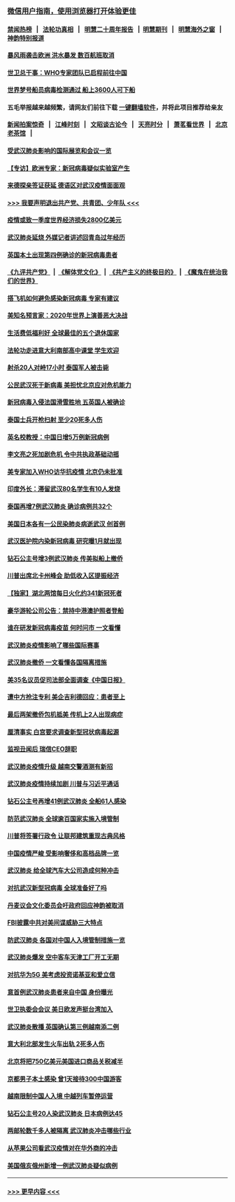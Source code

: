 ### [微信用户指南，使用浏览器打开体验更佳](https://github.com/gfw-breaker/banned-news1/blob/master/indexes/wechat-guide.md?t=0)
#### [禁闻热榜](热点新闻.md?t=0)  &nbsp;&nbsp;|&nbsp;&nbsp; [法轮功真相](https://github.com/gfw-breaker/truth/blob/master/README.md?t=0) &nbsp;&nbsp;|&nbsp;&nbsp; [明慧二十周年报告](https://github.com/gfw-breaker/mh-reports/blob/master/README.md?t=0) &nbsp;&nbsp;|&nbsp;&nbsp;[明慧期刊](https://github.com/gfw-breaker/mh-qikan) &nbsp;&nbsp;|&nbsp;&nbsp; [明慧海外之窗](https://github.com/gfw-breaker/mh-news/blob/master/README.md?t=0) &nbsp;&nbsp;|&nbsp;&nbsp; [神韵特别报道](https://github.com/gfw-breaker/mh-news/blob/master/shenyun.md?t=0)
#### [暴风雨袭击欧洲 洪水暴发 数百航班取消](../pages/nsc418/n11856453.md?t=02100933) 
#### [世卫总干事：WHO专家团队已启程前往中国](../pages/nsc418/n11856612.md?t=02100933) 
#### [世界梦号船员病毒检测通过 船上3600人可下船](../pages/nsc418/n11856520.md?t=02100933) 
#### 五毛举报越来越频繁，请网友们前往下载 [一键翻墙软件](https://github.com/gfw-breaker/ssr-accounts)，并将此项目推荐给亲友
#### [新闻拍案惊奇](https://github.com/gfw-breaker/banned-news1/blob/master/pages/link4.md) &nbsp;&nbsp;|&nbsp;&nbsp; [江峰时刻](https://github.com/gfw-breaker/banned-news1/blob/master/pages/link4.md) &nbsp;&nbsp;|&nbsp;&nbsp; [文昭谈古论今](https://github.com/gfw-breaker/banned-news1/blob/master/pages/link4.md) &nbsp;&nbsp;|&nbsp;&nbsp; [天亮时分](https://github.com/gfw-breaker/banned-news1/blob/master/pages/link4.md) &nbsp;&nbsp;|&nbsp;&nbsp; [萧茗看世界](https://github.com/gfw-breaker/banned-news1/blob/master/pages/link4.md) &nbsp;&nbsp;|&nbsp;&nbsp; [北京老茶馆](https://github.com/gfw-breaker/banned-news1/blob/master/pages/link4.md) &nbsp;&nbsp;|&nbsp;&nbsp; 
#### [受武汉肺炎影响的国际展览和会议一览](../pages/nsc418/n11856420.md?t=02100933) 
#### [【专访】欧洲专家：新冠病毒疑似实验室产生](../pages/nsc418/n11856378.md?t=02100933) 
#### [来德探亲签证获延 德语区对武汉疫情面面观](../pages/nsc418/n11856283.md?t=02100933) 
#### [>>> 我要声明退出共产党、共青团、少年队 <<<](https://github.com/begood0513/goodnews/blob/master/quit/letter.md) 
#### [疫情或致一季度世界经济损失2800亿美元](../pages/nsc418/n11855639.md?t=02100933) 
#### [武汉肺炎延烧 外媒记者讲述回青岛过年经历](../pages/nsc418/n11856159.md?t=02100933) 
#### [英国本土出现第四例确诊的新冠病毒患者](../pages/nsc418/n11855930.md?t=02100933) 
#### [《九评共产党》](https://github.com/begood0513/9ping.md/blob/master/README.md) &nbsp;|&nbsp; [《解体党文化》](../../../../jtdwh.md/blob/master/README.md)  &nbsp;|&nbsp; [《共产主义的终极目的》](../../../../gczydzjmd.md/blob/master/README.md) &nbsp;|&nbsp; [《魔鬼在统治我们的世界》](../../../../mgztzwmdsj.md/blob/master/README.md) 
#### [搭飞机如何避免感染新冠病毒 专家有建议](../pages/nsc418/n11853427.md?t=02100933) 
#### [美知名预言家：2020年世界上演善恶大决战](../pages/nsc418/n11855418.md?t=02100933) 
#### [生活费低福利好 全球最佳的五个退休国家](../pages/nsc418/n11848347.md?t=02100933) 
#### [法轮功走进意大利南部高中课堂 学生欢迎](../pages/nsc418/n11853859.md?t=02100933) 
#### [射杀20人对峙17小时 泰国军人被击毙](../pages/nsc418/n11854869.md?t=02100933) 
#### [公民武汉死于新病毒 美担忧北京应对危机能力](../pages/nsc418/n11854331.md?t=02100933) 
#### [新冠病毒入侵法国滑雪胜地 五英国人被确诊](../pages/nsc418/n11854307.md?t=02100933) 
#### [泰国士兵开枪扫射 至少20死多人伤](../pages/nsc418/n11854276.md?t=02100933) 
#### [英名校教授：中国日增5万例新冠病例](../pages/nsc418/n11854174.md?t=02100933) 
#### [李文亮之死加剧危机 令中共执政基础动摇](../pages/nsc418/n11854003.md?t=02100933) 
#### [美专家加入WHO访华抗疫情 北京仍未批准](../pages/nsc418/n11854043.md?t=02100933) 
#### [印度外长：滞留武汉80名学生有10人发烧](../pages/nsc418/n11853821.md?t=02100933) 
#### [泰国再增7例武汉肺炎 确诊病例共32个](../pages/nsc418/n11853808.md?t=02100933) 
#### [美国日本各有一公民染肺炎病逝武汉 创首例](../pages/nsc418/n11853509.md?t=02100933) 
#### [武汉医护院内染新冠病毒 研究曝1月就出现](../pages/nsc418/n11852928.md?t=02100933) 
#### [钻石公主号增3例武汉肺炎 传美拟船上撤侨](../pages/nsc418/n11853240.md?t=02100933) 
#### [川普出席北卡州峰会 助低收入区提振经济](../pages/nsc418/n11853232.md?t=02100933) 
#### [【独家】湖北两馆每日火化约341新冠死者](../pages/nsc418/n11845444.md?t=02100933) 
#### [豪华游轮公司公告：禁持中港澳护照者登船](../pages/nsc418/n11852761.md?t=02100933) 
#### [谁在研发新冠病毒疫苗 何时问市 一文看懂](../pages/nsc418/n11852840.md?t=02100933) 
#### [武汉肺炎疫情影响了哪些国际赛事](../pages/nsc418/n11852441.md?t=02100933) 
#### [武汉肺炎撤侨 一文看懂各国隔离措施](../pages/nsc418/n11844216.md?t=02100933) 
#### [美35名议员促司法部全面调查《中国日报》](../pages/nsc418/n11852435.md?t=02100933) 
#### [遭中方抢注专利 美企吉利德回应：患者至上](../pages/nsc418/n11852037.md?t=02100933) 
#### [最后两架撤侨包机抵美 传机上2人出现病症](../pages/nsc418/n11852173.md?t=02100933) 
#### [厘清事实 白宫要求调查新型冠状病毒起源](../pages/nsc418/n11852106.md?t=02100933) 
#### [监视丑闻后 瑞信CEO辞职](../pages/nsc418/n11852127.md?t=02100933) 
#### [武汉肺炎疫情升级 越南交警酒测有新招](../pages/nsc418/n11851632.md?t=02100933) 
#### [武汉肺炎疫情持续加剧 川普与习近平通话](../pages/nsc418/n11851613.md?t=02100933) 
#### [钻石公主号再增41例武汉肺炎 全船61人感染](../pages/nsc418/n11850401.md?t=02100933) 
#### [防范武汉肺炎 全球逾百国家实施入境管制](../pages/nsc418/n11850557.md?t=02100933) 
#### [川普将签署行政令 让联邦建筑重现古典风格](../pages/nsc418/n11850654.md?t=02100933) 
#### [中国疫情严峻 受影响奢侈和高档品牌一览](../pages/nsc418/n11850319.md?t=02100933) 
#### [武汉肺炎 给全球汽车大公司造成何种冲击](../pages/nsc418/n11850056.md?t=02100933) 
#### [对抗武汉新型冠病毒 全球准备好了吗](../pages/nsc418/n11850142.md?t=02100933) 
#### [丹麦议会文化委员会吁政府回应神韵被取消](../pages/nsc418/n11849312.md?t=02100933) 
#### [FBI披露中共对美间谍威胁三大特点](../pages/nsc418/n11849700.md?t=02100933) 
#### [防武汉肺炎 各国对中国人入境管制措施一览](../pages/nsc418/n11838726.md?t=02100933) 
#### [武汉肺炎爆发 空中客车天津工厂开工无期](../pages/nsc418/n11849634.md?t=02100933) 
#### [对抗华为5G 美考虑投资诺基亚和爱立信](../pages/nsc418/n11849510.md?t=02100933) 
#### [意首例武汉肺炎患者来自中国 身份曝光](../pages/nsc418/n11849454.md?t=02100933) 
#### [世卫执委会会议 美日欧发声挺台湾加入](../pages/nsc418/n11849433.md?t=02100933) 
#### [武汉肺炎散播 英国确认第三例越南添二例](../pages/nsc418/n11849439.md?t=02100933) 
#### [意大利北部发生火车出轨 2死多人伤](../pages/nsc418/n11848999.md?t=02100933) 
#### [北京将把750亿美元美国进口商品关税减半](../pages/nsc418/n11848896.md?t=02100933) 
#### [京都男子本土感染 曾1天接待300中国游客](../pages/nsc418/n11848641.md?t=02100933) 
#### [越南限制中国人入境 中越列车暂停运营](../pages/nsc418/n11847844.md?t=02100933) 
#### [钻石公主号20人染武汉肺炎 日本病例达45](../pages/nsc418/n11847823.md?t=02100933) 
#### [两邮轮数千多人被隔离 武汉肺炎冲击哪些行业](../pages/nsc418/n11847456.md?t=02100933) 
#### [从苹果公司看武汉疫情对在华外商的冲击](../pages/nsc418/n11847586.md?t=02100933) 
#### [美国俄亥俄州新增一例武汉肺炎疑似病例](../pages/nsc418/n11847714.md?t=02100933) 

----
#### [ >>> 更早内容 <<< ](../indexes/nsc418-earlier.md)
